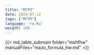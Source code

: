 ```yaml
---
title: "МГРП"
date: 2024-07-12
tags: ["МГРП"]
language: 'ru-Ru'
weigth: 100
---
```


{{< md_table_submain folder="mshfhw" manualFiles="mazo_formula_hw.md" >}}